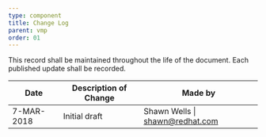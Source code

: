 ```yaml
---
type: component
title: Change Log
parent: vmp
order: 01
---
```

This record shall be maintained throughout the life of the document. Each published update shall be recorded.

| Date | Description of Change | Made by |
|------------|-----------------------------|-----------------------------------|
| 7-MAR-2018 | Initial draft               | Shawn Wells \| <shawn@redhat.com> |
